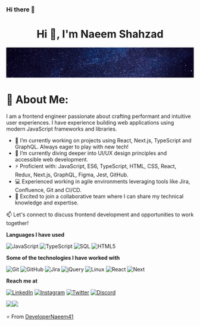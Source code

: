### Hi there 👋


<h1 align="center">Hi 👋, I'm Naeem Shahzad</h1>

![Header](https://github.com/DeveloperNaeem41/DeveloperNaeem41/raw/master/naeem_shahzad.gif?raw=true)




<h1 align="cneter"> 💫 About Me:</h1>
I am a frontend engineer passionate about crafting performant and intuitive user experiences. I have experience building web applications using modern JavaScript frameworks and libraries.


- 🔭 I’m currently working on projects using React, Next.js, TypeScript and GraphQL. Always eager to play with new tech!
- 🌱 I’m currently diving deeper into UI/UX design principles and accessible web development.
- ⚡ Proficient with: JavaScript, ES6, TypeScript, HTML, CSS, React, Redux, Next.js, GraphQL, Figma, Jest, GitHub.
- 💻 Experienced working in agile environments leveraging tools like Jira, Confluence, Git and CI/CD.
- 👯 Excited to join a collaborative team where I can share my technical knowledge and expertise.

📫 Let's connect to discuss frontend development and opportunities to work together!



<!-- [![Header](https://github.com/adamalston/adamalston/raw/master/profile.gif)](https://www.youtube.com/watch?v=dQw4w9WgXcQ)

[![adamalston.com](https://img.shields.io/badge/-ADAMALSTON.COM-000000?style=for-the-badge&logo=react&logoColor=white)](https://www.adamalston.com/) -->

**Languages I have used**

![JavaScript](https://img.shields.io/badge/-JavaScript-000000?style=flat&logo=javascript)
![TypeScript](https://img.shields.io/badge/-TypeScript-000000?style=flat&logo=typescript&logoColor=007ACC)
![SQL](https://img.shields.io/badge/-SQL-000000?style=flat&logo=MySQL)
![HTML5](https://img.shields.io/badge/-HTML5-000000?style=flat&logo=HTML5)


**Some of the technologies I have worked with**

![Git](https://img.shields.io/badge/-Git-000000?style=flat&logo=git&logoColor=F05032)
![GitHub](https://img.shields.io/badge/-GitHub-000000?style=flat&logo=github&logoColor=FFFFFF)
![Jira](https://img.shields.io/badge/-Jira-000000?style=flat&logo=jira-software&logoColor=white&logoColor=0052CC)
![jQuery](https://img.shields.io/badge/-jQuery-000000?style=flat&logo=jQuery&logoColor=0769AD)
![Linux](https://img.shields.io/badge/-Linux-000000?style=flat&logo=linux&logoColor=FCC624)
![React](https://img.shields.io/badge/-React-000000?style=flat&logo=React&logoColor=61DAFB)
![Next](https://img.shields.io/badge/-React-000000?style=flat&logo=Next&logoColor=61DAFB)


**Reach me at**

<a href="https://www.linkedin.com/in/iamnaeemshahzad" target="_blank"><img src="https://img.shields.io/badge/LinkedIn-%230077B5.svg?&style=flat-square&logo=linkedin&logoColor=white" alt="LinkedIn"></a>
<a href="https://www.instagram.com/naeem_ansari41/" target="_blank"><img src="https://img.shields.io/badge/Instagram-%23E4405F.svg?&style=flat-square&logo=instagram&logoColor=white" alt="Instagram"></a>
<a href="https://twitter.com/Naughtynaeem41" target="_blank"><img src="https://img.shields.io/badge/Twitter-%231877F2.svg?&style=flat-square&logo=twitter&logoColor=white" alt="Twitter"></a>
<a href="https://discord.com/users/1033827086030360717"><img alt=" Discord" src="https://img.shields.io/badge/Discord-%231877F2.svg?&style=flat-square&logo=discord&logoColor=white" /></a>



<img align="" height='130px' src="https://github-readme-stats.vercel.app/api?username=adamalston&hide_title=true&show_icons=true&include_all_commits=true&line_height=21&bg_color=0,EC6C6C,FFD479,FFFC79,73FA79&theme=graywhite" /><img align="" height='130px' src="https://github-readme-stats.vercel.app/api/top-langs/?username=adamalston&hide_title=true&layout=compact&bg_color=0,73FA79,73FDFF,7A81FF&theme=graywhite" />

⭐️ From [DeveloperNaeem41](https://github.com/DeveloperNaeem41)